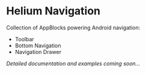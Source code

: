 # Helium Navigation

Collection of AppBlocks powering Android navigation:

- Toolbar
- Bottom Navigation
- Navigation Drawer

*Detailed documentation and examples coming soon...*